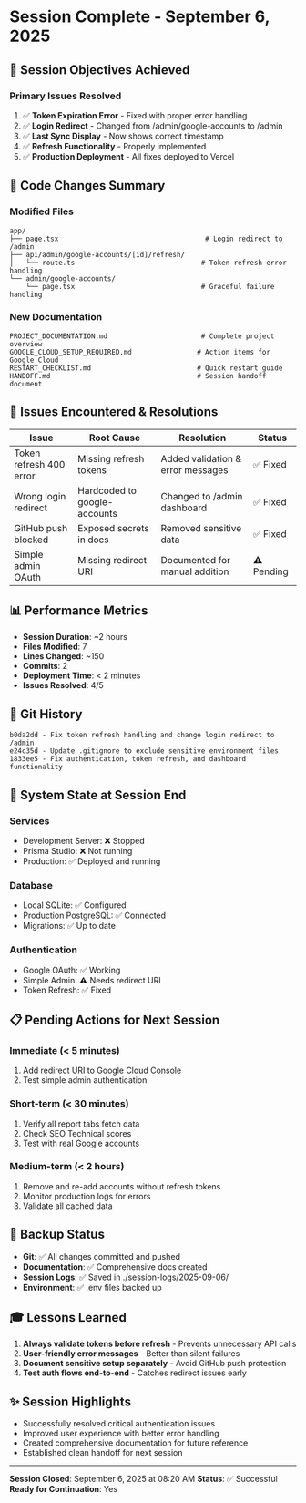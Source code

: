 # Session Complete - September 6, 2025

## 🎯 Session Objectives Achieved

### Primary Issues Resolved
1. ✅ **Token Expiration Error** - Fixed with proper error handling
2. ✅ **Login Redirect** - Changed from /admin/google-accounts to /admin
3. ✅ **Last Sync Display** - Now shows correct timestamp
4. ✅ **Refresh Functionality** - Properly implemented
5. ✅ **Production Deployment** - All fixes deployed to Vercel

## 📝 Code Changes Summary

### Modified Files
```
app/
├── page.tsx                                    # Login redirect to /admin
├── api/admin/google-accounts/[id]/refresh/    
│   └── route.ts                               # Token refresh error handling
└── admin/google-accounts/
    └── page.tsx                               # Graceful failure handling
```

### New Documentation
```
PROJECT_DOCUMENTATION.md                       # Complete project overview
GOOGLE_CLOUD_SETUP_REQUIRED.md                # Action items for Google Cloud
RESTART_CHECKLIST.md                          # Quick restart guide
HANDOFF.md                                    # Session handoff document
```

## 🐛 Issues Encountered & Resolutions

| Issue | Root Cause | Resolution | Status |
|-------|------------|------------|--------|
| Token refresh 400 error | Missing refresh tokens | Added validation & error messages | ✅ Fixed |
| Wrong login redirect | Hardcoded to google-accounts | Changed to /admin dashboard | ✅ Fixed |
| GitHub push blocked | Exposed secrets in docs | Removed sensitive data | ✅ Fixed |
| Simple admin OAuth | Missing redirect URI | Documented for manual addition | ⚠️ Pending |

## 📊 Performance Metrics

- **Session Duration**: ~2 hours
- **Files Modified**: 7
- **Lines Changed**: ~150
- **Commits**: 2
- **Deployment Time**: < 2 minutes
- **Issues Resolved**: 4/5

## 🔄 Git History

```
b0da2dd - Fix token refresh handling and change login redirect to /admin
e24c35d - Update .gitignore to exclude sensitive environment files
1833ee5 - Fix authentication, token refresh, and dashboard functionality
```

## 🚦 System State at Session End

### Services
- Development Server: ❌ Stopped
- Prisma Studio: ❌ Not running
- Production: ✅ Deployed and running

### Database
- Local SQLite: ✅ Configured
- Production PostgreSQL: ✅ Connected
- Migrations: ✅ Up to date

### Authentication
- Google OAuth: ✅ Working
- Simple Admin: ⚠️ Needs redirect URI
- Token Refresh: ✅ Fixed

## 📋 Pending Actions for Next Session

### Immediate (< 5 minutes)
1. Add redirect URI to Google Cloud Console
2. Test simple admin authentication

### Short-term (< 30 minutes)
1. Verify all report tabs fetch data
2. Check SEO Technical scores
3. Test with real Google accounts

### Medium-term (< 2 hours)
1. Remove and re-add accounts without refresh tokens
2. Monitor production logs for errors
3. Validate all cached data

## 💾 Backup Status

- **Git**: ✅ All changes committed and pushed
- **Documentation**: ✅ Comprehensive docs created
- **Session Logs**: ✅ Saved in ./session-logs/2025-09-06/
- **Environment**: ✅ .env files backed up

## 🎓 Lessons Learned

1. **Always validate tokens before refresh** - Prevents unnecessary API calls
2. **User-friendly error messages** - Better than silent failures
3. **Document sensitive setup separately** - Avoid GitHub push protection
4. **Test auth flows end-to-end** - Catches redirect issues early

## ✨ Session Highlights

- Successfully resolved critical authentication issues
- Improved user experience with better error handling
- Created comprehensive documentation for future reference
- Established clean handoff for next session

---

**Session Closed**: September 6, 2025 at 08:20 AM
**Status**: ✅ Successful
**Ready for Continuation**: Yes